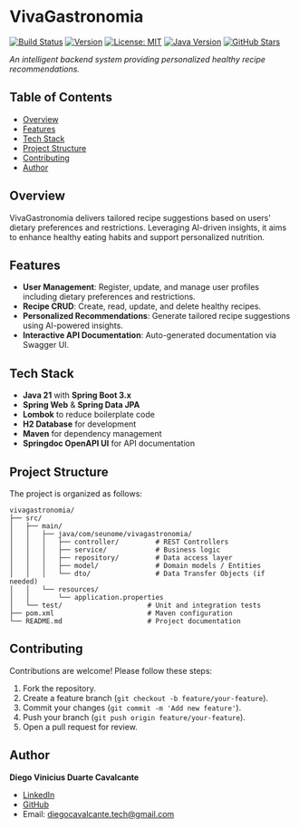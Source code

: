 # VivaGastronomia

[![Build Status](https://img.shields.io/badge/build-passing-brightgreen)](https://github.com/diegovinicius-dev/vivagastronomia)
[![Version](https://img.shields.io/badge/version-0.1.0-blue)](https://github.com/diegovinicius-dev/vivagastronomia)
[![License: MIT](https://img.shields.io/badge/License-MIT-yellow.svg)](https://opensource.org/licenses/MIT)
[![Java Version](https://img.shields.io/badge/Java-21-blue)](https://openjdk.java.net/)
[![GitHub Stars](https://img.shields.io/github/stars/diegovinicius-dev/vivagastronomia?style=social)](https://github.com/diegovinicius-dev/vivagastronomia)

*An intelligent backend system providing personalized healthy recipe recommendations.*

## Table of Contents

- [Overview](#overview)
- [Features](#features)
- [Tech Stack](#tech-stack)
- [Project Structure](#project-structure)
- [Contributing](#contributing)
- [Author](#author)

## Overview

VivaGastronomia delivers tailored recipe suggestions based on users' dietary preferences and restrictions. Leveraging AI-driven insights, it aims to enhance healthy eating habits and support personalized nutrition.

## Features

- **User Management**: Register, update, and manage user profiles including dietary preferences and restrictions.
- **Recipe CRUD**: Create, read, update, and delete healthy recipes.
- **Personalized Recommendations**: Generate tailored recipe suggestions using AI-powered insights.
- **Interactive API Documentation**: Auto-generated documentation via Swagger UI.

## Tech Stack

- **Java 21** with **Spring Boot 3.x**
- **Spring Web** & **Spring Data JPA**
- **Lombok** to reduce boilerplate code
- **H2 Database** for development
- **Maven** for dependency management
- **Springdoc OpenAPI UI** for API documentation

## Project Structure

The project is organized as follows:
```
vivagastronomia/
├── src/
│   ├── main/
│   │   ├── java/com/seunome/vivagastronomia/
│   │   │   ├── controller/         # REST Controllers
│   │   │   ├── service/            # Business logic
│   │   │   ├── repository/         # Data access layer
│   │   │   ├── model/              # Domain models / Entities
│   │   │   └── dto/                # Data Transfer Objects (if needed)
│   │   └── resources/
│   │       └── application.properties
│   └── test/                     # Unit and integration tests
├── pom.xml                       # Maven configuration
└── README.md                     # Project documentation
```

## Contributing

Contributions are welcome! Please follow these steps:
1. Fork the repository.
2. Create a feature branch (`git checkout -b feature/your-feature`).
3. Commit your changes (`git commit -m 'Add new feature'`).
4. Push your branch (`git push origin feature/your-feature`).
5. Open a pull request for review.

## Author

**Diego Vinicius Duarte Cavalcante**  
- [LinkedIn](https://www.linkedin.com/in/diego-cavalcante-tech/)  
- [GitHub](https://github.com/diegovinicius-dev)  
- Email: diegocavalcante.tech@gmail.com
